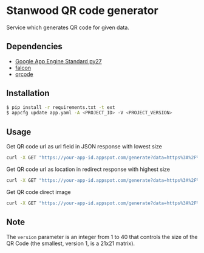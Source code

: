 # Stanwood QR code generator

Service which generates QR code for given data.

## Dependencies

* [Google App Engine Standard py27](https://cloud.google.com/appengine/docs/python/)
* [falcon](https://falconframework.org/)
* [qrcode](https://pypi.org/project/qrcode/)

## Installation

```bash
$ pip install -r requirements.txt -t ext
$ appcfg update app.yaml -A <PROJECT_ID> -V <PROJECT_VERSION>
```

## Usage

Get QR code url as url field in JSON response with lowest size
```bash
curl -X GET "https://your-app-id.appspot.com/generate?data=https%3A%2F%2Fstanwood.io&format=json&version=1
```

Get QR code url as location in redirect response with highest size
```bash
curl -X GET "https://your-app-id.appspot.com/generate?data=https%3A%2F%2Fstanwood.io&version=40
```

Get QR code direct image
```bash
curl -X GET "https://your-app-id.appspot.com/generate?data=https%3A%2F%2Fstanwood.io&format=image
```
## Note

The `version` parameter is an integer from 1 to 40 that controls the size of the QR Code (the smallest, version 1, is a 21x21 matrix). 